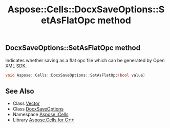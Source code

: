 ﻿---
title: Aspose::Cells::DocxSaveOptions::SetAsFlatOpc method
linktitle: SetAsFlatOpc
second_title: Aspose.Cells for C++ API Reference
description: 'Aspose::Cells::DocxSaveOptions::SetAsFlatOpc method. Indicates whether saving as a flat opc file which can be generated by Open XML SDK in C++.'
type: docs
weight: 1300
url: /cpp/aspose.cells/docxsaveoptions/setasflatopc/
---
## DocxSaveOptions::SetAsFlatOpc method


Indicates whether saving as a flat opc file which can be generated by Open XML SDK.

```cpp
void Aspose::Cells::DocxSaveOptions::SetAsFlatOpc(bool value)
```

## See Also

* Class [Vector](../../vector/)
* Class [DocxSaveOptions](../)
* Namespace [Aspose::Cells](../../)
* Library [Aspose.Cells for C++](../../../)
